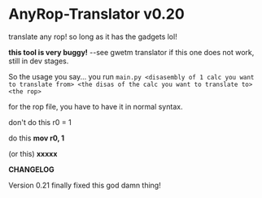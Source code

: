 # AnyRop-Translator v0.20
translate any rop! so long as it has the gadgets lol!

__this tool is very buggy!__
--see gwetm translator if this one does not work, still in dev stages.

So the usage you say...
you run `main.py <disasembly of 1 calc you want to translate from> <the disas of the calc you want to translate to> <the rop>`

for the rop file, you have to have it in normal syntax.

don't do this
r0 = 1

do this
__mov r0, 1__

(or this)
__xxxxx__

__CHANGELOG__

Version 0.21
  finally fixed this god damn thing!
